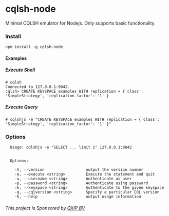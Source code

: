 # cqlsh-node
Minimal CQLSH emulator for Nodejs. Only supports basic functionality.

### Install
```
npm install -g cqlsh-node
```

#### Examples
##### Execute Shell
```
# cqlsh
Connected to 127.0.0.1:9042.
cqlsh> CREATE KEYSPACE examples WITH replication = {'class': 'SimpleStrategy', 'replication_factor': '1' }
```

##### Execute Query
```
# cqlshjs -e "CREATE KEYSPACE examples WITH replication = {'class': 'SimpleStrategy', 'replication_factor': '1' }"
```

### Options

```
  Usage: cqlshjs -e "SELECT ... limit 1" 127.0.0.1:9042


  Options:

    -V, --version                  output the version number
    -e, --execute <string>         Execute the statement and quit
    -u, --username <string>        Authenticate as user
    -p, --password <string>        Authenticate using password
    -k, --keyspace <string>        Authenticate to the given keyspace
    -q, --cqlversion <string>      Specify a particular CQL version
    -h, --help                     output usage information
```

###### This project is Sponsored by [QXIP BV](http://qxip.net)
